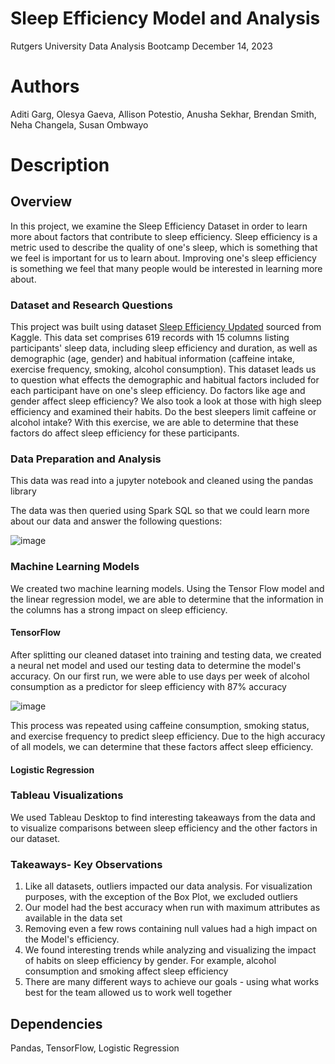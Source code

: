 # Sleep Efficiency Model and Analysis
Rutgers University Data Analysis Bootcamp
December 14, 2023
# Authors
Aditi Garg, Olesya Gaeva, Allison Potestio, Anusha Sekhar, Brendan Smith, Neha Changela, Susan Ombwayo
# Description
## Overview
In this project, we examine the Sleep Efficiency Dataset in order to learn more about factors that contribute to sleep efficiency. Sleep efficiency is a metric used to describe the quality of one's sleep, which is something that we feel is important for us to learn about. Improving one's sleep efficiency is something we feel that many people would be interested in learning more about. 

### Dataset and Research Questions
This project was built using dataset [Sleep Efficiency Updated](https://www.kaggle.com/datasets/ishhjain/sleep-efficiency-updated-dataset) sourced from Kaggle. 
This data set comprises 619 records with 15 columns listing participants' sleep data, including sleep efficiency and duration, as well as demographic (age, gender) and habitual information (caffeine intake, exercise frequency, smoking, alcohol consumption). 
This dataset leads us to question what effects the demographic and habitual factors included for each participant have on one's sleep efficiency. Do factors like age and gender affect sleep efficiency? We also took a look at those with high sleep efficiency and examined their habits. Do the best sleepers limit caffeine or alcohol intake? 
With this exercise, we are able to determine that these factors do affect sleep efficiency for these participants. 

### Data Preparation and Analysis 
This data was read into a jupyter notebook and cleaned using the pandas library





The data was then queried using Spark SQL so that we could learn more about our data and answer the following questions:
  

![image](https://github.com/IB2MS/Project_4/assets/135725909/a87fa97b-1953-419b-9f74-3341b8c206dc)


### Machine Learning Models
We created two machine learning models. Using the Tensor Flow model and the linear regression model, we are able to determine that the information in the columns has a strong impact on sleep efficiency.
#### TensorFlow
After splitting our cleaned dataset into training and testing data, we created a neural net model and used our testing data to determine the model's accuracy. 
On our first run, we were able to use days per week of alcohol consumption as a predictor for sleep efficiency with 87% accuracy

![image](https://github.com/IB2MS/Project_4/assets/135725909/e5e53152-2a40-41d1-9742-02ae51b6b483)

This process was repeated using caffeine consumption, smoking status, and exercise frequency to predict sleep efficiency. Due to the high accuracy of all models, we can determine that these factors affect sleep efficiency. 

#### Logistic Regression


### Tableau Visualizations
We used Tableau Desktop to find interesting takeaways from the data and to visualize comparisons between sleep efficiency and the other factors in our dataset. 

### Takeaways- Key Observations
  1. Like all datasets, outliers impacted our data analysis. For visualization purposes, with the exception of the Box Plot, we excluded outliers
  2. Our model had the best accuracy when run with maximum attributes as available in the data set
  3. Removing even a few rows containing null values had a high impact on the Model's efficiency.
  4. We found interesting trends while analyzing and visualizing the impact of habits on sleep efficiency by gender.
       For example, alcohol consumption and smoking affect sleep efficiency
  6. There are many different ways to achieve our goals - using what works best for the team allowed us to work well together

## Dependencies
Pandas, TensorFlow, Logistic Regression

